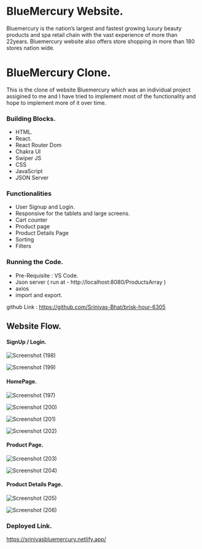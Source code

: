 # BlueMercury Website.

Bluemercury is the nation’s largest and fastest growing luxury beauty products and spa retail chain with the vast experience of more than 22years. Bluemercury website also offers store shopping in more than 180 stores nation wide.


# BlueMercury Clone.

This is the clone of website Bluemercury which was an individual project assigined to me and I have tried to implement most of the functionality and hope to implement more of it over time.


### Building Blocks.

- HTML.
- React.
- React Router Dom
- Chakra UI
- Swiper JS
- CSS
- JavaScript
- JSON Server


### Functionalities 

- User Signup and Login.
- Responsive for the tablets and large screens.
- Cart counter 
- Product page 
- Product Details Page
- Sorting
- Filters


### Running the Code.
- Pre-Requisite : VS Code.
- Json server ( run at - http://localhost:8080/ProductsArray )
- axios
- import and export.

github Link : https://github.com/Srinivas-Bhat/brisk-hour-6305 


## Website Flow.

#### SignUp / Login.

![Screenshot (198)](https://user-images.githubusercontent.com/101566628/180774187-b6155784-e93e-4c4b-a09f-e94d40054737.png)


![Screenshot (199)](https://user-images.githubusercontent.com/101566628/180774308-47309261-a161-4ddb-9a6d-640219b285d9.png)


#### HomePage.

![Screenshot (197)](https://user-images.githubusercontent.com/101566628/180773632-55073045-6767-4573-a171-6b2ab8e9e053.png)

![Screenshot (200)](https://user-images.githubusercontent.com/101566628/180774421-7d4557d7-e02d-49fc-842c-2eae2975279b.png)

![Screenshot (201)](https://user-images.githubusercontent.com/101566628/180774441-05b73a49-c123-45b6-a8bc-aec2b38b82fa.png)

![Screenshot (202)](https://user-images.githubusercontent.com/101566628/180774459-13245201-f7f8-4545-8a6a-74f8e97e1368.png)


#### Product Page.

![Screenshot (203)](https://user-images.githubusercontent.com/101566628/180774872-cf7f489c-8751-46a0-af4e-47f09110918d.png)


![Screenshot (204)](https://user-images.githubusercontent.com/101566628/180774889-6e9b5ec0-ba7d-475a-a3b5-584d9dc4fc02.png)


#### Product Details Page.

![Screenshot (205)](https://user-images.githubusercontent.com/101566628/180774963-ab08c67c-1a54-4d3f-b077-5aa91eebe881.png)


![Screenshot (206)](https://user-images.githubusercontent.com/101566628/180774972-e04bff59-9093-41e6-9524-75ca902bf67a.png)

### Deployed Link.

https://srinivasbluemercury.netlify.app/

















